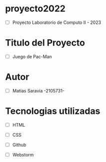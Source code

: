 # proyecto2022
- [ ] Proyecto Laboratorio de Computo II - 2023

# Titulo del Proyecto
- [ ] Juego de Pac-Man

# Autor
- [ ] Matias Saravia   -2105731-

# Tecnologias utilizadas
- [ ] HTML
- [ ] CSS
- [ ] Github
- [ ] Webstorm



